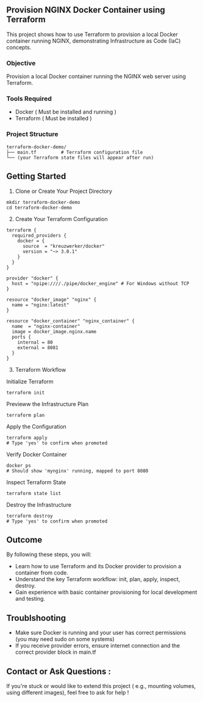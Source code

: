 <h2>Provision NGINX Docker Container using Terraform</h2>

This project shows how to use Terraform to provision a local Docker container running NGINX, demonstrating Infrastructure as Code (IaC) concepts.

### Objective

  Provision a local Docker container running the NGINX web server using Terraform.

### Tools Required

* Docker ( Must be installed and running )
* Terraform ( Must be installed )
  
### Project Structure 
```
terraform-docker-demo/
├── main.tf         # Terraform configuration file
└── (your Terraform state files will appear after run)
```

## Getting Started

1. Clone or Create Your Project Directory 
```
mkdir terraform-docker-demo
cd terraform-docker-demo
```

2. Create Your Terraform Configuration 
```
terraform {
  required_providers {
    docker = {
      source  = "kreuzwerker/docker"
      version = "~> 3.0.1"
    }
  }
}

provider "docker" {
  host = "npipe:////./pipe/docker_engine" # For Windows without TCP
}

resource "docker_image" "nginx" {
  name = "nginx:latest"
}

resource "docker_container" "nginx_container" {
  name  = "nginx-container"
  image = docker_image.nginx.name
  ports {
    internal = 80
    external = 8081
  }
}
```

3. Terraform Workflow

Initialize Terraform
```
terraform init 
```
Previeww the Infrastructure Plan 
```
terraform plan 
```
Apply the Configuration
```
terraform apply
# Type 'yes' to confirm when promoted
```
Verify Docker Container
```
docker ps 
# Should show 'mynginx' running, mapped to port 8080

```

Inspect Terraform State

```
terraform state list 
```

Destroy the Infrastructure 

```
terraform destroy 
# Type 'yes' to confirm when promoted
```

## Outcome
By following these steps, you will:
* Learn how to use Terraform and its Docker provider to provision a container from code.
* Understand the key Terraform workflow: init, plan, apply, inspect, destroy.
* Gain experience with basic container provisioning for local development and testing.
  
## Troublshooting 

* Make sure Docker is running and your user has correct permissions (you may need sudo on some systems)
* If you receive provider errors, ensure internet connection and the correct provider block in main.tf

## Contact or Ask Questions :

If you're stuck or would like to  extend this project ( e.g., mounting volumes, using different images), feel free to ask for help !